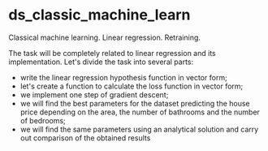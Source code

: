 # ds_classic_machine_learn
Classical machine learning. Linear regression. Retraining.

The task will be completely related to linear regression and its implementation. Let's divide the task into several parts:

- write the linear regression hypothesis function in vector form;
- let's create a function to calculate the loss function in vector form;
- we implement one step of gradient descent;
- we will find the best parameters for the dataset predicting the house price depending on the area, the number of bathrooms and the number of bedrooms;
- we will find the same parameters using an analytical solution and carry out comparison of the obtained results



